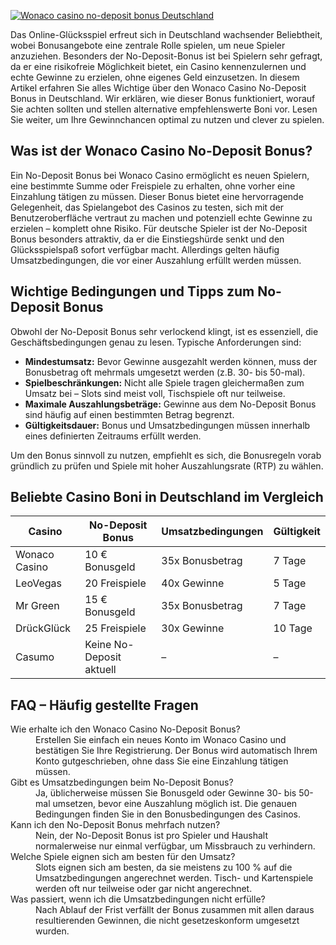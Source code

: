 [![Wonaco casino no-deposit bonus Deutschland](https://123-caf.pages.dev/gitsignup.png)](https://vrmoo.ru/Bt82HjjY)

<p>Das Online-Glücksspiel erfreut sich in Deutschland wachsender Beliebtheit, wobei Bonusangebote eine zentrale Rolle spielen, um neue Spieler anzuziehen. Besonders der No-Deposit-Bonus ist bei Spielern sehr gefragt, da er eine risikofreie Möglichkeit bietet, ein Casino kennenzulernen und echte Gewinne zu erzielen, ohne eigenes Geld einzusetzen. In diesem Artikel erfahren Sie alles Wichtige über den Wonaco Casino No-Deposit Bonus in Deutschland. Wir erklären, wie dieser Bonus funktioniert, worauf Sie achten sollten und stellen alternative empfehlenswerte Boni vor. Lesen Sie weiter, um Ihre Gewinnchancen optimal zu nutzen und clever zu spielen.</p>  <h2>Was ist der Wonaco Casino No-Deposit Bonus?</h2> <p>Ein No-Deposit Bonus bei Wonaco Casino ermöglicht es neuen Spielern, eine bestimmte Summe oder Freispiele zu erhalten, ohne vorher eine Einzahlung tätigen zu müssen. Dieser Bonus bietet eine hervorragende Gelegenheit, das Spielangebot des Casinos zu testen, sich mit der Benutzeroberfläche vertraut zu machen und potenziell echte Gewinne zu erzielen – komplett ohne Risiko. Für deutsche Spieler ist der No-Deposit Bonus besonders attraktiv, da er die Einstiegshürde senkt und den Glücksspielspaß sofort verfügbar macht. Allerdings gelten häufig Umsatzbedingungen, die vor einer Auszahlung erfüllt werden müssen.</p>  <h2>Wichtige Bedingungen und Tipps zum No-Deposit Bonus</h2> <p>Obwohl der No-Deposit Bonus sehr verlockend klingt, ist es essenziell, die Geschäftsbedingungen genau zu lesen. Typische Anforderungen sind:</p> <ul> <li><strong>Mindestumsatz:</strong> Bevor Gewinne ausgezahlt werden können, muss der Bonusbetrag oft mehrmals umgesetzt werden (z.B. 30- bis 50-mal).</li> <li><strong>Spielbeschränkungen:</strong> Nicht alle Spiele tragen gleichermaßen zum Umsatz bei – Slots sind meist voll, Tischspiele oft nur teilweise.</li> <li><strong>Maximale Auszahlungsbeträge:</strong> Gewinne aus dem No-Deposit Bonus sind häufig auf einen bestimmten Betrag begrenzt.</li> <li><strong>Gültigkeitsdauer:</strong> Bonus und Umsatzbedingungen müssen innerhalb eines definierten Zeitraums erfüllt werden.</li> </ul> <p>Um den Bonus sinnvoll zu nutzen, empfiehlt es sich, die Bonusregeln vorab gründlich zu prüfen und Spiele mit hoher Auszahlungsrate (RTP) zu wählen.</p>  <h2>Beliebte Casino Boni in Deutschland im Vergleich</h2> <table>   <thead>     <tr>       <th>Casino</th>       <th>No-Deposit Bonus</th>       <th>Umsatzbedingungen</th>       <th>Gültigkeit</th>     </tr>   </thead>   <tbody>     <tr>       <td>Wonaco Casino</td>       <td>10 € Bonusgeld</td>       <td>35x Bonusbetrag</td>       <td>7 Tage</td>     </tr>     <tr>       <td>LeoVegas</td>       <td>20 Freispiele</td>       <td>40x Gewinne</td>       <td>5 Tage</td>     </tr>     <tr>       <td>Mr Green</td>       <td>15 € Bonusgeld</td>       <td>35x Bonusbetrag</td>       <td>7 Tage</td>     </tr>     <tr>       <td>DrückGlück</td>       <td>25 Freispiele</td>       <td>30x Gewinne</td>       <td>10 Tage</td>     </tr>     <tr>       <td>Casumo</td>       <td>Keine No-Deposit aktuell</td>       <td>–</td>       <td>–</td>     </tr>   </tbody> </table>  <h2>FAQ – Häufig gestellte Fragen</h2> <dl>   <dt>Wie erhalte ich den Wonaco Casino No-Deposit Bonus?</dt>   <dd>Erstellen Sie einfach ein neues Konto im Wonaco Casino und bestätigen Sie Ihre Registrierung. Der Bonus wird automatisch Ihrem Konto gutgeschrieben, ohne dass Sie eine Einzahlung tätigen müssen.</dd>    <dt>Gibt es Umsatzbedingungen beim No-Deposit Bonus?</dt>   <dd>Ja, üblicherweise müssen Sie Bonusgeld oder Gewinne 30- bis 50-mal umsetzen, bevor eine Auszahlung möglich ist. Die genauen Bedingungen finden Sie in den Bonusbedingungen des Casinos.</dd>    <dt>Kann ich den No-Deposit Bonus mehrfach nutzen?</dt>   <dd>Nein, der No-Deposit Bonus ist pro Spieler und Haushalt normalerweise nur einmal verfügbar, um Missbrauch zu verhindern.</dd>    <dt>Welche Spiele eignen sich am besten für den Umsatz?</dt>   <dd>Slots eignen sich am besten, da sie meistens zu 100 % auf die Umsatzbedingungen angerechnet werden. Tisch- und Kartenspiele werden oft nur teilweise oder gar nicht angerechnet.</dd>    <dt>Was passiert, wenn ich die Umsatzbedingungen nicht erfülle?</dt>   <dd>Nach Ablauf der Frist verfällt der Bonus zusammen mit allen daraus resultierenden Gewinnen, die nicht gesetzeskonform umgesetzt wurden.</dd> </dl>